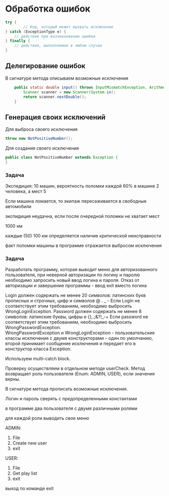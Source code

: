 # Обработка ошибок

```java
try {
        // Код, который может вызвать исключение
} catch (ExceptionType e) {
    // действие при возникновении ошибки
} finally {
    // действие, выполняемое в любом случае   
}

```

## Делегирование ошибок

В сигнатуре метода описываем возможные исключения

```java
    public static double input() throws InputMismatchException, ArithmeticException {
        Scanner scanner = new Scanner(System.in);
        return scanner.nextDouble();
    }
```

## Генерация своих исключений

Для выброса своего исключения 
```java
throw new NotPositiveNumber();
```

Для создания своего исключения
```java
public class NotPositiveNumber extends Exception {
}
```

### Задача

Экспедиция:
10 машин, вероятность поломки каждой 60%
в машине 2 человека, а мест 5

Если машина ломается, то экипаж пересаживается в свободные автомобили

экспидиция неудачна, если после очередной поломки не хватает мест

1000 км

каждые (50) 100 км определяется наличие критической неисправности

факт поломки машины в программе отражается выбросом исключения

### Задача

Разработать программу, которая выводит меню для авторизованного пользователя,
при неверной авторизации по логину и паролю необходимо запросить новый ввод логина и пароля.
Отказ от авторизации и завершение программы - ввод exit вместо логина

Login должен содержать не менее 20 символов: латинскиx букв прописных и строчных, цифр и символов @ . _ -
Если Login не соответствует этим требованиям, необходимо выбросить WrongLoginException.
Password должен содержать не менее 8 символов: латинские буквы, цифры и {}[](),.;&?!_-+
Если password не соответствует этим требованиям, необходимо выбросить WrongPasswordException.  
WrongPasswordException и WrongLoginException - пользовательские классы исключения с двумя конструкторами – один по умолчанию, второй принимает сообщение исключения и передает его в конструктор класса Exception.

Используем multi-catch block.

Проверку осуществляем в отдельном методе userCheck.
Метод возвращает роль пользователя (Enum: ADMIN, USER), если значения верны.

В сигнатуре метода прописать возможные исключения.

Логин и пароль сверять с предопределенными константами

в программе два пользователя с двумя различными ролями

для каждой роли выводить свое меню

ADMIN:
1. File
2. Create new user
3. exit

USER:
1. File
2. Get play list
3. exit


выход по команде exit


